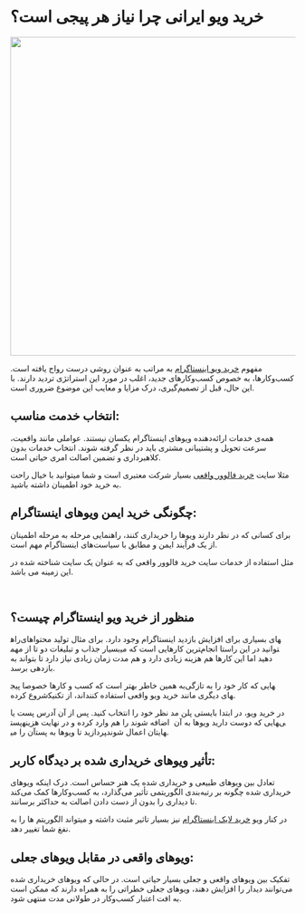 <h1>خرید ویو ایرانی چرا نیاز هر پیجی است؟</h1>
<img class="alignnone size-medium" src="https://hamyareweb.co/wp-content/uploads/ee163c8b-eac0-4071-a2c3-6e8123e393d2.png" width="1000" height="563" />

مفهوم <a href="https://www.xn--mgbatejc1d2cmr8bab45pla.net/%d8%ae%d8%b1%db%8c%d8%af-%d9%88%db%8c%d9%88-%d8%a7%db%8c%d9%86%d8%b3%d8%aa%d8%a7%da%af%d8%b1%d8%a7%d9%85/">خرید ویو اینستاگرام</a> به مراتب به عنوان روشی درست رواج یافته است. کسب‌وکارها، به خصوص کسب‌وکارهای جدید، اغلب در مورد این استراتژی تردید دارند. با این حال، قبل از تصمیم‌گیری، درک مزایا و معایب این موضوع ضروری است.
<h2>انتخاب خدمت مناسب:</h2>
همه‌ی خدمات ارائه‌دهنده ویوهای اینستاگرام یکسان نیستند. عواملی مانند واقعیت، سرعت تحویل و پشتیبانی مشتری باید در نظر گرفته شوند. انتخاب خدمات بدون کلاهبرداری و تضمین اصالت امری حیاتی است.

مثلا سایت <a href="https://www.xn--mgbatejc1d2cmr8bab45pla.net/">خرید فالوور واقعی</a> بسیار شرکت معتبری است و شما میتوانید با خیال راحت به خرید خود اطمینان داشته باشید.
<h2>چگونگی خرید ایمن ویوهای اینستاگرام:</h2>
برای کسانی که در نظر دارند ویوها را خریداری کنند، راهنمایی مرحله به مرحله اطمینان از یک فرآیند ایمن و مطابق با سیاست‌های اینستاگرام مهم است.

مثل استفاده از خدمات سایت خرید فالوور واقعی که به عنوان یک سایت شناخته شده در این زمینه می باشد.

&nbsp;
<h2>منظور از خرید ویو اینستاگرام چیست؟</h2>
راه‎های بسیاری برای افزایش بازدید اینستاگرام وجود دارد. برای مثال تولید محتواهای بسیار جذاب و تبلیغات دو تا از مهم‎ترین کارهایی است که می‎توانید در این راستا انجام دهید اما این کارها هم هزینه زیادی دارد و هم مدت زمان زیادی نیاز دارد تا بتواند به بازدهی برسد.

به همین خاطر بهتر است که کسب و کارها خصوصا پیج‎هایی که کار خود را به تازگی شروع کرده‌‎اند، از تکنیک‎های دیگری مانند خرید ویو واقعی استفاده کنند.

در خرید ویو، در ابتدا بایستی پلن مد نظر خود را انتخاب کنید. پس از آن آدرس پست یا پست‎هایی که دوست دارید ویوها به آن  اضافه شوند را هم وارد کرده و در نهایت هزینه‎ی آن را می‎پردازید تا ویوها به پست‎هایتان اعمال شوند.
<h2>تأثیر ویوهای خریداری شده بر دیدگاه کاربر:</h2>
تعادل بین ویوهای طبیعی و خریداری شده یک هنر حساس است. درک اینکه ویوهای خریداری شده چگونه بر رتبه‌بندی الگوریتمی تأثیر می‌گذارد، به کسب‌وکارها کمک می‌کند تا دیداری را بدون از دست دادن اصالت به حداکثر برسانند.

در کنار ویو <a href="https://www.xn--mgbatejc1d2cmr8bab45pla.net/%d8%ae%d8%b1%db%8c%d8%af-%d9%84%d8%a7%db%8c%da%a9-%d8%a7%db%8c%d9%86%d8%b3%d8%aa%d8%a7%da%af%d8%b1%d8%a7%d9%85/">خرید لایک اینستاگرام</a> نیز بسیار تاثیر مثبت داشته و میتواند الگوریتم ها را به نفغ شما تغییر دهد.
<h2>ویوهای واقعی در مقابل ویوهای جعلی:</h2>
تفکیک بین ویوهای واقعی و جعلی بسیار حیاتی است. در حالی که ویوهای خریداری شده می‌توانند دیدار را افزایش دهند، ویوهای جعلی خطراتی را به همراه دارند که ممکن است به افت اعتبار کسب‌وکار در طولانی مدت منتهی شود.
